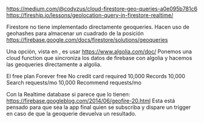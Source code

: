 https://medium.com/@codyzus/cloud-firestore-geo-queries-a0e095b781c6
https://fireship.io/lessons/geolocation-query-in-firestore-realtime/

Firestore no tiene implementado directamente geoqueries.
Hacen uso de geohashes para almacenar un cuadrado de la posición
https://firebase.google.com/docs/firestore/solutions/geoqueries

Una opción, vista en , es usar https://www.algolia.com/doc/
Ponemos una cloud function que sincroniza los datos de firebase con algolia y hacemos las geoqueries directamente a algolia.

El free plan
Forever free
No credit card required
10,000 Records
10,000 Search requests/mo
10,000 Recommend requests/mo


Con la Realtime database si parece que lo tienen: https://firebase.googleblog.com/2014/06/geofire-20.html
Esta está pensado para que sea la app final quien se subscriba y dispare un trigger en caso de que la geoquerie devuelva un resultado.
